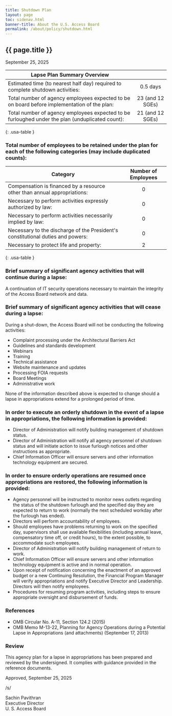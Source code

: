 ```yaml
---
title: Shutdown Plan
layout: page
toc: sidenav.html
banner-title: About the U.S. Access Board
permalink: /about/policy/shutdown.html
---
```


## {{ page.title }}

September 25, 2025

| Lapse Plan Summary Overview |  |
| --- | :---: |
| Estimated time (to nearest half day) required to complete shutdown activities: | 0.5 days |
| Total number of agency employees expected to be on board before implementation of the plan: | 23 (and 12 SGEs) |
| Total number of agency employees expected to be furloughed under the plan (unduplicated count): | 21 (and 12 SGEs) |
{: .usa-table }

### Total number of employees to be retained under the plan for each of the following categories (may include duplicated counts):

| Category | Number of Employees |
| --- | :---: |
| Compensation is financed by a resource other than annual appropriations: | 0 |
| Necessary to perform activities expressly authorized by law: | 0 |
| Necessary to perform activities necessarily implied by law: | 0 |
| Necessary to the discharge of the President's constitutional duties and powers: | 0 |
| Necessary to protect life and property: | 2 |
{: .usa-table }

### Brief summary of significant agency activities that will continue during a lapse:

A continuation of IT security operations necessary to maintain the integrity of the Access Board network and data.

### Brief summary of significant agency activities that will cease during a lapse:

During a shut-down, the Access Board will not be conducting the following activities:
- Complaint processing under the Architectural Barriers Act
- Guidelines and standards development
- Webinars
- Training
- Technical assistance
- Website maintenance and updates
- Processing FOIA requests
- Board Meetings
- Administrative work

None of the information described above is expected to change should a lapse in appropriations extend for a prolonged period of time.

### In order to execute an orderly shutdown in the event of a lapse in appropriations, the following information is provided:

- Director of Administration will notify building management of shutdown status.
- Director of Administration will notify all agency personnel of shutdown status and will initiate action to issue furlough notices and other instructions as appropriate.
- Chief Information Officer will ensure servers and other information technology equipment are secured.

### In order to ensure orderly operations are resumed once appropriations are restored, the following information is provided:

- Agency personnel will be instructed to monitor news outlets regarding the status of the shutdown furlough and the specified day they are expected to return to work (normally the next scheduled workday after the furlough has ended).
- Directors will perform accountability of employees.
- Should employees have problems returning to work on the specified day, supervisors shall use available flexibilities (including annual leave, compensatory time off, or credit hours), to the extent possible, to accommodate such employees.
- Director of Administration will notify building management of return to work.
- Chief Information Officer will ensure servers and other information technology equipment is active and in normal operation.
- Upon receipt of notification concerning the enactment of an approved budget or a new Continuing Resolution, the Financial Program Manager will verify appropriations and notify Executive Director and Leadership. Directors will then notify employees.
- Procedures for resuming program activities, including steps to ensure appropriate oversight and disbursement of funds.

### References

- OMB Circular No. A-11, Section 124.2 (2015)
- OMB Memo M-13-22, Planning for Agency Operations during a Potential Lapse in Appropriations (and attachments) (September 17, 2013)

### Review

This agency plan for a lapse in appropriations has been prepared and reviewed by the undersigned. It complies with guidance provided in the reference documents.

Approved, September 25, 2025

/s/

Sachin Pavithran  
Executive Director  
U. S. Access Board

